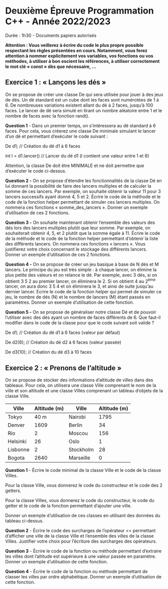 # Deuxième Épreuve Programmation C++ - Année 2022/2023

Durée : 1h30 - Documents papiers autorisés

**Attention : Vous veillerez à écrire du code le plus propre possible respectant les règles présentées en cours. Notamment, vous ferez attention à nommer explicitement vos variables, vos fonctions ou vos méthodes, à utiliser à bon escient les références, à utiliser correctement le mot clé « const » dès que nécessaire, …**

## Exercice 1 : « Lançons les dés »

On se propose de créer une classe De qui sera utilisée pour jouer à des jeux de dés. Un dé standard est un cube dont les faces sont numérotées de 1 à 6. De nombreuses variations existent allant du dé à 2 faces, jusqu’à 100 faces. Le lancer de dé sera simulé en tirant un nombre aléatoire entre 1 et le nombre de faces avec la fonction rand().

**Question 1** - Dans un premier temps, on s’intéressera au dé standard à 6 faces. Pour cela, vous créerez une classe De minimale simulant le lancer d’un dé et permettant d’exécuter le code suivant :

De d1; // Création du dé d1 à 6 faces

int l = d1.lancer() // Lancer du dé d1 (l contient une valeur entre 1 et 6)

Attention, la classe De doit être MINIMALE et ne doit permettre que d’exécuter le code ci-dessus.

**Question 2 -** On se propose d’étendre les fonctionnalités de la classe Dé en lui donnant la possibilité de faire des lancers multiples et de calculer la somme de ces lancers. Par exemple, on souhaite obtenir la valeur 11 pour 3 lancers successifs ayant donné 4, 5 et 2. Écrire le code de la méthode et le code de la fonction helper permettant de simuler ces lancers multiples. On nommera ces fonctions « somme_des_lancers ». Donner un exemple d’utilisation de ces 2 fonctions.

**Question 3 -** On souhaite maintenant obtenir l’ensemble des valeurs des dés lors des lancers multiples plutôt que leur somme. Par exemple, on souhaiterait obtenir 4, 5, et 2 plutôt que la somme égale à 11. Écrire le code de la méthode et le code de la fonction helper permettant d’obtenir la liste des différents lancers. On nommera ces fonctions « lancers ». Vous justifierez votre choix concernant le stockage des différents lancers. Donner un exemple d’utilisation de ces 2 fonctions.

**Question 4 -** On se propose de créer un jeu basique à base de N dés et M lancers. Le principe du jeu est très simple : à chaque lancer, on élimine la plus petite des valeurs et on relance le dé. Par exemple, avec 3 dés, si on obtient 3 5 2 au premier lancer, on éliminera le 2. Si on obtient 4 au 2<sup>ème</sup> lancer, on aura donc 3 5 4 et on éliminera le 3, et ainsi de suite jusqu’au dernier lancer. Ecrire le code de la fonction helper qui permet de simuler ce jeu, le nombre de dés (N) et le nombre de lancers (M) étant passés en paramètres. Donner un exemple d’utilisation de cette fonction.

**Question 5 -** On se propose de généraliser notre classe Dé et de pouvoir l’utiliser avec des dés ayant un nombre de faces différents de 6. Que faut-il modifier dans le code de la classe pour que le code suivant soit valide ?

De d1; // Création du dé d1 à 6 faces (valeur par défaut)

De d2(6); // Création du dé d2 à 6 faces (valeur passée)

De d3(10); // Création du dé d3 à 10 faces

## Exercice 2 : « Prenons de l’altitude »

On se propose de stocker des informations d’altitude de villes dans des tableaux. Pour cela, on utilisera une classe Ville comprenant le nom de la ville et son altitude et une classe Villes comprenant un tableau d’objets de la classe Ville.

| Ville | Altitude (m) | Ville | Altitude (m) |
| --- | --- | --- | --- |
| Tokyo | 40 m | Nairobi | 1795 |
| Denver | 1609 | Berlin | 34  |
| Rio | 2   | Moscou | 156 |
| Helsinki | 26  | Oslo | 1   |
| Lisbonne | 2   | Stockholm | 28  |
| Bogota | 2640 | Marseille | 0   |

**Question 1** - Écrire le code minimal de la classe Ville et le code de la classe Villes.

Pour la classe Ville, vous donnerez le code du constructeur et le code des 2 getters.

Pour la classe Villes, vous donnerez le code du constructeur, le code du getter et le code de la fonction permettant d’ajouter une ville.

Donner un exemple d’utilisation de ces classes en utilisant des données du tableau ci-dessus.

**Question 2** - Écrire le code des surcharges de l’opérateur << permettant d’afficher une ville de la classe Ville et l’ensemble des villes de la classe Villes. Justifier votre choix pour l’écriture des surcharges des opérateurs.

**Question 3** - Écrire le code de la fonction ou méthode permettant d’extraire les villes dont l’altitude est supérieure à une valeur passée en paramètre. Donner un exemple d’utilisation de cette fonction.

**Question 4** - Écrire le code de la fonction ou méthode permettant de classer les villes par ordre alphabétique. Donner un exemple d’utilisation de cette fonction.
